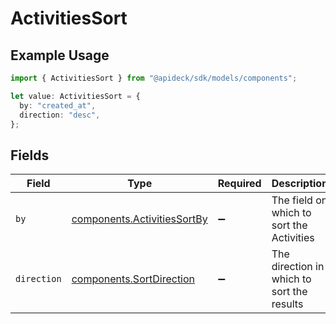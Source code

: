 # ActivitiesSort

## Example Usage

```typescript
import { ActivitiesSort } from "@apideck/sdk/models/components";

let value: ActivitiesSort = {
  by: "created_at",
  direction: "desc",
};
```

## Fields

| Field                                                                      | Type                                                                       | Required                                                                   | Description                                                                | Example                                                                    |
| -------------------------------------------------------------------------- | -------------------------------------------------------------------------- | -------------------------------------------------------------------------- | -------------------------------------------------------------------------- | -------------------------------------------------------------------------- |
| `by`                                                                       | [components.ActivitiesSortBy](../../models/components/activitiessortby.md) | :heavy_minus_sign:                                                         | The field on which to sort the Activities                                  | created_at                                                                 |
| `direction`                                                                | [components.SortDirection](../../models/components/sortdirection.md)       | :heavy_minus_sign:                                                         | The direction in which to sort the results                                 |                                                                            |